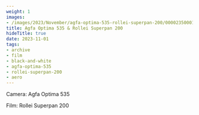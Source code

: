 ```yaml
---
weight: 1
images:
- /images/2023/November/agfa-optima-535-rollei-superpan-200/000023500010.jpg
title: Agfa Optima 535 & Rollei Superpan 200
hideTitle: true
date: 2023-11-01
tags:
- archive
- film
- black-and-white
- agfa-optima-535
- rollei-superpan-200
- aero
---
```


Camera: Agfa Optima 535

Film: Rollei Superpan 200

